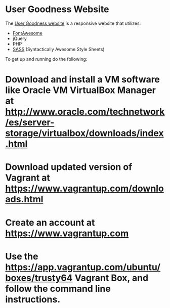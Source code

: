 # User Goodness Website

The [User Goodness website](http://www.usergoodness.com) is a responsive website that utilizes:

* [FontAwesome](http://fontawesome.io/)
* jQuery
* PHP
* [SASS](http://sass-lang.com/) (Syntactically Awesome Style Sheets)

To get up and running do the following:

# Download and install a VM software like Oracle VM VirtualBox Manager at http://www.oracle.com/technetwork/es/server-storage/virtualbox/downloads/index.html
# Download updated version of Vagrant at https://www.vagrantup.com/downloads.html
# Create an account at https://www.vagrantup.com
# Use the https://app.vagrantup.com/ubuntu/boxes/trusty64 Vagrant Box, and follow the command line instructions.



